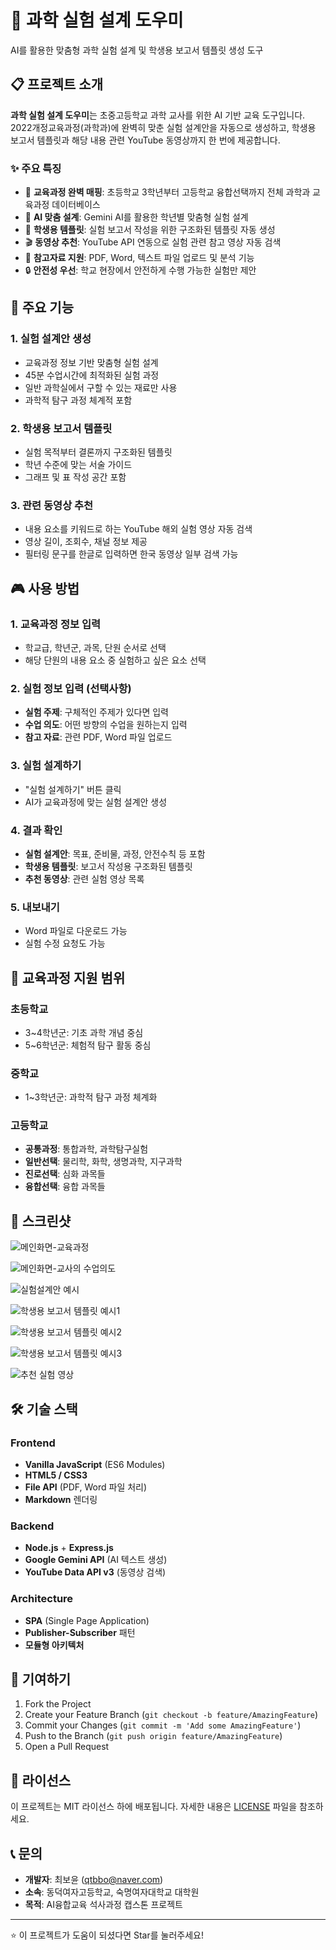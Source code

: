 # 🧪 과학 실험 설계 도우미

AI를 활용한 맞춤형 과학 실험 설계 및 학생용 보고서 템플릿 생성 도구

## 📋 프로젝트 소개

**과학 실험 설계 도우미**는 초중고등학교 과학 교사를 위한 AI 기반 교육 도구입니다. 2022개정교육과정(과학과)에 완벽히 맞춘 실험 설계안을 자동으로 생성하고, 학생용 보고서 템플릿과 해당 내용 관련 YouTube 동영상까지 한 번에 제공합니다.

### ✨ 주요 특징

- 🎯 **교육과정 완벽 매핑**: 초등학교 3학년부터 고등학교 융합선택까지 전체 과학과 교육과정 데이터베이스
- 🧠 **AI 맞춤 설계**: Gemini AI를 활용한 학년별 맞춤형 실험 설계
- 📝 **학생용 템플릿**: 실험 보고서 작성을 위한 구조화된 템플릿 자동 생성
- 🎬 **동영상 추천**: YouTube API 연동으로 실험 관련 참고 영상 자동 검색
- 📁 **참고자료 지원**: PDF, Word, 텍스트 파일 업로드 및 분석 기능
- 🔒 **안전성 우선**: 학교 현장에서 안전하게 수행 가능한 실험만 제안

## 🚀 주요 기능

### 1. 실험 설계안 생성
- 교육과정 정보 기반 맞춤형 실험 설계
- 45분 수업시간에 최적화된 실험 과정
- 일반 과학실에서 구할 수 있는 재료만 사용
- 과학적 탐구 과정 체계적 포함

### 2. 학생용 보고서 템플릿
- 실험 목적부터 결론까지 구조화된 템플릿
- 학년 수준에 맞는 서술 가이드
- 그래프 및 표 작성 공간 포함

### 3. 관련 동영상 추천
- 내용 요소를 키워드로 하는 YouTube 해외 실험 영상 자동 검색
- 영상 길이, 조회수, 채널 정보 제공
- 필터링 문구를 한글로 입력하면 한국 동영상 일부 검색 가능


## 🎮 사용 방법

### 1. 교육과정 정보 입력
- 학교급, 학년군, 과목, 단원 순서로 선택
- 해당 단원의 내용 요소 중 실험하고 싶은 요소 선택

### 2. 실험 정보 입력 (선택사항)
- **실험 주제**: 구체적인 주제가 있다면 입력
- **수업 의도**: 어떤 방향의 수업을 원하는지 입력
- **참고 자료**: 관련 PDF, Word 파일 업로드

### 3. 실험 설계하기
- "실험 설계하기" 버튼 클릭
- AI가 교육과정에 맞는 실험 설계안 생성

### 4. 결과 확인
- **실험 설계안**: 목표, 준비물, 과정, 안전수칙 등 포함
- **학생용 템플릿**: 보고서 작성용 구조화된 템플릿
- **추천 동영상**: 관련 실험 영상 목록

### 5. 내보내기
- Word 파일로 다운로드 가능
- 실험 수정 요청도 가능

## 🏫 교육과정 지원 범위

### 초등학교
- 3~4학년군: 기초 과학 개념 중심
- 5~6학년군: 체험적 탐구 활동 중심

### 중학교
- 1~3학년군: 과학적 탐구 과정 체계화

### 고등학교
- **공통과정**: 통합과학, 과학탐구실험
- **일반선택**: 물리학, 화학, 생명과학, 지구과학
- **진로선택**: 심화 과목들
- **융합선택**: 융합 과목들


## 📸 스크린샷

![메인화면-교육과정](https://github.com/user-attachments/assets/1b43a825-4d8c-4c14-a4e2-ee9cb67f06c9)

![메인화면-교사의 수업의도](https://github.com/user-attachments/assets/229ddda3-1fc0-4e98-8970-58557e7d8705)

![실험설계안 예시](https://github.com/user-attachments/assets/4d00ad70-948f-4138-89ad-006f0e07f3e9)

![학생용 보고서 템플릿 예시1](https://github.com/user-attachments/assets/a54edbbc-09a7-4611-88fc-dc9a78ac5ec5)

![학생용 보고서 템플릿 예시2](https://github.com/user-attachments/assets/271c4ac1-53a4-4846-8890-b1c74fbbba57)

![학생용 보고서 템플릿 예시3](https://github.com/user-attachments/assets/b8068a4e-3ae0-4dfb-bac2-95a9cb30e9a0)

![추천 실험 영상](https://github.com/user-attachments/assets/75f3e78c-2b36-4c21-bb30-bd2c051a719d)



## 🛠️ 기술 스택

### Frontend
- **Vanilla JavaScript** (ES6 Modules)
- **HTML5 / CSS3**
- **File API** (PDF, Word 파일 처리)
- **Markdown** 렌더링

### Backend
- **Node.js** + **Express.js**
- **Google Gemini API** (AI 텍스트 생성)
- **YouTube Data API v3** (동영상 검색)

### Architecture
- **SPA** (Single Page Application)
- **Publisher-Subscriber** 패턴
- **모듈형 아키텍처**


## 🤝 기여하기

1. Fork the Project
2. Create your Feature Branch (`git checkout -b feature/AmazingFeature`)
3. Commit your Changes (`git commit -m 'Add some AmazingFeature'`)
4. Push to the Branch (`git push origin feature/AmazingFeature`)
5. Open a Pull Request

## 📄 라이선스

이 프로젝트는 MIT 라이선스 하에 배포됩니다. 자세한 내용은 [LICENSE](LICENSE) 파일을 참조하세요.

## 📞 문의

- **개발자**: 최보윤 (qtbbo@naver.com)
- **소속**: 동덕여자고등학교, 숙명여자대학교 대학원
- **목적**: AI융합교육 석사과정 캡스톤 프로젝트

---

⭐ 이 프로젝트가 도움이 되셨다면 Star를 눌러주세요! 
